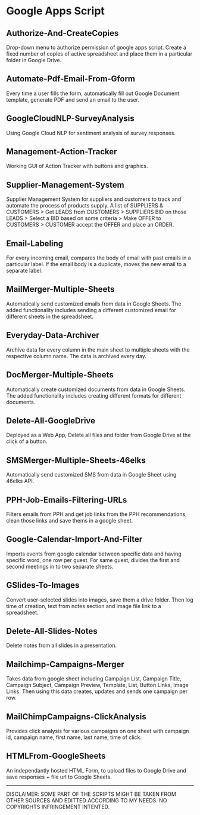 # Google Apps Script


## Authorize-And-CreateCopies
Drop-down menu to authorize permission of google apps script. Create a fixed number of copies of active spreadsheet and place them in a particular folder in Google Drive.

## Automate-Pdf-Email-From-Gform
Every time a user fills the form, automatically fill out Google Document template, generate PDF and send an email to the user.

## GoogleCloudNLP-SurveyAnalysis
Using Google Cloud NLP for sentiment analysis of survey responses.

## Management-Action-Tracker
Working GUI of Action Tracker with buttons and graphics.

## Supplier-Management-System
Supplier Management System for suppliers and customers to track and automate the process of products supply.
A list of SUPPLIERS & CUSTOMERS > Get LEADS from CUSTOMERS > SUPPLIERS BID on those LEADS > Select a BID based on some criteria >
Make OFFER to CUSTOMERS > CUSTOMER accept the OFFER and place an ORDER.

## Email-Labeling
For every incoming email, compares the body of email with past emails in a particular label. If the email body is a duplicate, moves the new email to a separate label.

## MailMerger-Multiple-Sheets
Automatically send customized emails from data in Google Sheets. The added functionality includes sending a different customized email for different sheets in the spreadsheet.

## Everyday-Data-Archiver
Archive data for every column in the main sheet to multiple sheets with the respective column name. The data is archived every day.

## DocMerger-Multiple-Sheets
Automatically create customized documents from data in Google Sheets. The added functionality includes creating different formats for different documents.

## Delete-All-GoogleDrive
Deployed as a Web App, Delete all files and folder from Google Drive at the click of a button.

## SMSMerger-Multiple-Sheets-46elks
Automatically send customized SMS from data in Google Sheet using 46elks API.

## PPH-Job-Emails-Filtering-URLs
Filters emails from PPH and get job links from the PPH recommendations, clean those links and save thems in a google sheet.

## Google-Calendar-Import-And-Filter
Imports events from google calendar between specific data and having specific word, one row per guest. For same guest, divides the first and second meetings in to two separate sheets.

## GSlides-To-Images
Convert user-selected slides into images, save them a drive folder. Then log time of creation, text from notes section and image file link to a spreadsheet.

## Delete-All-Slides-Notes
Delete notes from all slides in a presentation.

## Mailchimp-Campaigns-Merger
Takes data from google sheet including Campaign List, Campaign Title, Campaign Subject, Campaign Preview, Template, List, Button Links, Image Links. Then using this data creates, updates and sends one campaign per row.

## MailChimpCampaigns-ClickAnalysis
Provides click analysis for various campaigns on one sheet with campaign id, campaign name, first name, last name, time of click.

## HTMLFrom-GoogleSheets
An independantly hosted HTML Form, to upload files to Google Drive and save responses + file url to Google Sheets.



-------------------------------------------------------------------------------------------------------------------------
DISCLAIMER: SOME PART OF THE SCRIPTS MIGHT BE TAKEN FROM OTHER SOURCES AND EDITTED ACCORDING TO MY NEEDS. NO COPYRIGHTS INFRINGEMENT INTENTED.
